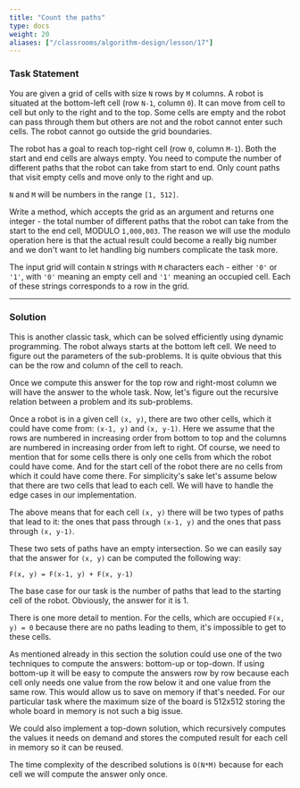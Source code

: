 ```yaml
---
title: "Count the paths"
type: docs
weight: 20
aliases: ["/classrooms/algorithm-design/lesson/17"]
---
```

### Task Statement

You are given a grid of cells with size `N` rows by `M` columns. A robot is situated at the bottom-left cell (row `N-1`, column `0`). It can move from cell to cell but only to the right and to the top. Some cells are empty and the robot can pass through them but others are not and the robot cannot enter such cells. The robot cannot go outside the grid boundaries.

The robot has a goal to reach top-right cell (row `0`, column `M-1`). Both the start and end cells are always empty. You need to compute the number of different paths that the robot can take from start to end. Only count paths that visit empty cells and move only to the right and up.

`N` and `M` will be numbers in the range `[1, 512]`.

Write a method, which accepts the grid as an argument and returns one integer - the total number of different paths that the robot can take from the start to the end cell, MODULO `1,000,003`. The reason we will use the modulo operation here is that the actual result could become a really big number and we don't want to let handling big numbers complicate the task more.

The input grid will contain `N` strings with `M` characters each - either `'0'` or `'1'`, with `'0'` meaning an empty cell and `'1'` meaning an occupied cell. Each of these strings corresponds to a row in the grid.

<hr/>

### Solution

This is another classic task, which can be solved efficiently using dynamic programming. The robot always starts at the bottom left cell. We need to figure out the parameters of the sub-problems. It is quite obvious that this can be the row and column of the cell to reach.

Once we compute this answer for the top row and right-most column we will have the answer to the whole task. Now, let's figure out the recursive relation between a problem and its sub-problems.

Once a robot is in a given cell `(x, y)`, there are two other cells, which it could have come from: `(x-1, y)` and `(x, y-1)`. Here we assume that the rows are numbered in increasing order from bottom to top and the columns are numbered in increasing order from left to right. Of course, we need to mention that for some cells there is only one cells from which the robot could have come. And for the start cell of the robot there are no cells from which it could have come there. For simplicity's sake let's assume below that there are two cells that lead to each cell. We will have to handle the edge cases in our implementation.

The above means that for each cell `(x, y)` there will be two types of paths that lead to it: the ones that pass through `(x-1, y)` and the ones that pass through `(x, y-1)`.

These two sets of paths have an empty intersection. So we can easily say that the answer for `(x, y)` can be computed the following way:

```
F(x, y) = F(x-1, y) + F(x, y-1)
```

The base case for our task is the number of paths that lead to the starting cell of the robot. Obviously, the answer for it is 1.

There is one more detail to mention. For the cells, which are occupied `F(x, y) = 0` because there are no paths leading to them, it's impossible to get to these cells.

As mentioned already in this section the solution could use one of the two techniques to compute the answers: bottom-up or top-down. If using bottom-up it will be easy to compute the answers row by row because each cell only needs one value from the row below it and one value from the same row. This would allow us to save on memory if that's needed. For our particular task where the maximum size of the board is 512x512 storing the whole board in memory is not such a big issue.

We could also implement a top-down solution, which recursively computes the values it needs on demand and stores the computed result for each cell in memory so it can be reused.

The time complexity of the described solutions is `O(N*M)` because for each cell we will compute the answer only once.
